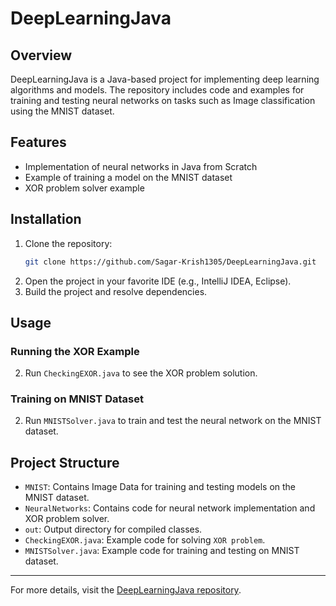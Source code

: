 # DeepLearningJava

## Overview
DeepLearningJava is a Java-based project for implementing deep learning algorithms and models. The repository includes code and examples for training and testing neural networks on tasks such as Image classification using the MNIST dataset.

## Features
- Implementation of neural networks in Java from Scratch
- Example of training a model on the MNIST dataset
- XOR problem solver example

## Installation
1. Clone the repository:
    ```bash
    git clone https://github.com/Sagar-Krish1305/DeepLearningJava.git
    ```
2. Open the project in your favorite IDE (e.g., IntelliJ IDEA, Eclipse).
3. Build the project and resolve dependencies.

## Usage
### Running the XOR Example
2. Run `CheckingEXOR.java` to see the XOR problem solution.

### Training on MNIST Dataset
2. Run `MNISTSolver.java` to train and test the neural network on the MNIST dataset.

## Project Structure
- `MNIST`: Contains Image Data for training and testing models on the MNIST dataset.
- `NeuralNetworks`: Contains code for neural network implementation and XOR problem solver.
- `out`: Output directory for compiled classes.
- `CheckingEXOR.java`: Example code for solving `XOR problem`.
- `MNISTSolver.java`: Example code for training and testing on MNIST dataset.


---

For more details, visit the [DeepLearningJava repository](https://github.com/Sagar-Krish1305/DeepLearningJava).
